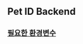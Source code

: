 ## Pet ID Backend

### [필요한 환경변수](https://docs.google.com/document/d/19eUbqjK6NPMOd7nEO36F6JKRFaZBi_wM5Juk3Gl-PVw/edit?usp=sharing)

